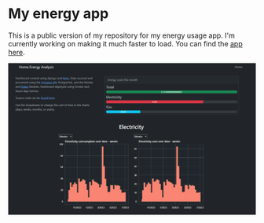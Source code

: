 # My energy app
This is a public version of my repository for my energy usage app. I'm currently working on making it much faster to load.
You can find the [app here](http://durant.azurewebsites.net/).

![front page](frontpage.png)
